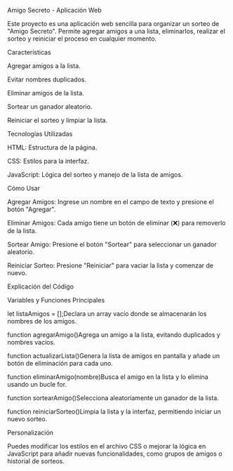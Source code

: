 Amigo Secreto - Aplicación Web

Este proyecto es una aplicación web sencilla para organizar un sorteo de "Amigo Secreto". Permite agregar amigos a una lista, eliminarlos, realizar el sorteo y reiniciar el proceso en cualquier momento.

Características

Agregar amigos a la lista.

Evitar nombres duplicados.

Eliminar amigos de la lista.

Sortear un ganador aleatorio.

Reiniciar el sorteo y limpiar la lista.

Tecnologías Utilizadas

HTML: Estructura de la página.

CSS: Estilos para la interfaz.

JavaScript: Lógica del sorteo y manejo de la lista de amigos.

Cómo Usar

Agregar Amigos: Ingrese un nombre en el campo de texto y presione el botón "Agregar".

Eliminar Amigos: Cada amigo tiene un botón de eliminar (❌) para removerlo de la lista.

Sortear Amigo: Presione el botón "Sortear" para seleccionar un ganador aleatorio.

Reiniciar Sorteo: Presione "Reiniciar" para vaciar la lista y comenzar de nuevo.

Explicación del Código

Variables y Funciones Principales

let listaAmigos = [];Declara un array vacío donde se almacenarán los nombres de los amigos.

function agregarAmigo()Agrega un amigo a la lista, evitando duplicados y nombres vacíos.

function actualizarLista()Genera la lista de amigos en pantalla y añade un botón de eliminación para cada uno.

function eliminarAmigo(nombre)Busca el amigo en la lista y lo elimina usando un bucle for.

function sortearAmigo()Selecciona aleatoriamente un ganador de la lista.

function reiniciarSorteo()Limpia la lista y la interfaz, permitiendo iniciar un nuevo sorteo.

Personalización

Puedes modificar los estilos en el archivo CSS o mejorar la lógica en JavaScript para añadir nuevas funcionalidades, como grupos de amigos o historial de sorteos.
